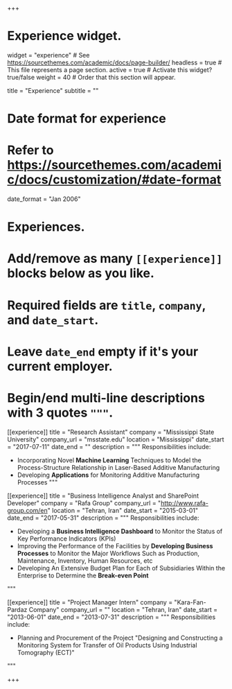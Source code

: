 +++
# Experience widget.
widget = "experience"  # See https://sourcethemes.com/academic/docs/page-builder/
headless = true  # This file represents a page section.
active = true  # Activate this widget? true/false
weight = 40  # Order that this section will appear.

title = "Experience"
subtitle = ""

# Date format for experience
#   Refer to https://sourcethemes.com/academic/docs/customization/#date-format
date_format = "Jan 2006"

# Experiences.
#   Add/remove as many `[[experience]]` blocks below as you like.
#   Required fields are `title`, `company`, and `date_start`.
#   Leave `date_end` empty if it's your current employer.
#   Begin/end multi-line descriptions with 3 quotes `"""`.
[[experience]]
  title = "Research Assistant"
  company = "Mississippi State University"
  company_url = "msstate.edu"
  location = "Mississippi"
  date_start = "2017-07-11"
  date_end = ""
  description = """
  Responsibilities include:
  
  * Incorporating Novel **Machine Learning** Techniques to Model the Process-Structure Relationship in Laser-Based Additive Manufacturing
  * Developing **Applications** for Monitoring Additive Manufacturing Processes
  """

[[experience]]
  title = "Business Intelligence Analyst and SharePoint Developer"
  company = "Rafa Group"
  company_url = "http://www.rafa-group.com/en"
  location = "Tehran, Iran"
  date_start = "2015-03-01"
  date_end = "2017-05-31"
  description = """
  Responsibilities include:
  
  * Developing a **Business Intelligence Dashboard** to Monitor the Status of Key Performance Indicators (KPIs)
  * Improving the Performance of the Facilities by **Developing Business Processes** to Monitor the Major Workflows Such as Production, Maintenance, Inventory, Human Resources, etc
  * Developing An Extensive Budget Plan for Each of Subsidiaries Within the Enterprise to Determine the **Break-even Point**
  
  """

[[experience]]
  title = "Project Manager Intern"
  company = "Kara-Fan-Pardaz Company"
  company_url = ""
  location = "Tehran, Iran"
  date_start = "2013-06-01"
  date_end = "2013-07-31"
  description = """
  Responsibilities include:
  
  * Planning and Procurement of the Project "Designing and Constructing a Monitoring System for Transfer of Oil Products Using Industrial Tomography (ECT)" 
  
  """

+++
